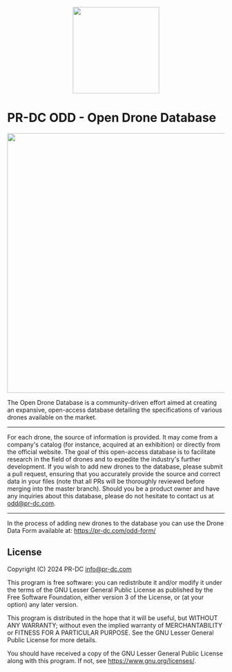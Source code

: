<p align="center">
  <img src="https://pr-dc.com/web/img/github/OpenDroneDatabase_logo.svg" width="200">
</p>

# PR-DC ODD - Open Drone Database

<p align="center">
  <img src="https://pr-dc.com/web/img/github/OpenDroneDatabase_logo_full.svg" width="600">
</p>

The Open Drone Database is a community-driven effort aimed at creating an expansive, open-access database detailing the specifications of various drones available on the market.

- - -


For each drone, the source of information is provided. It may come from a company's catalog (for instance, acquired at an exhibition) or directly from the official website. The goal of this open-access database is to facilitate research in the field of drones and to expedite the industry's further development. If you wish to add new drones to the database, please submit a pull request, ensuring that you accurately provide the source and correct data in your files (note that all PRs will be thoroughly reviewed before merging into the master branch). Should you be a product owner and have any inquiries about this database, please do not hesitate to contact us at odd@pr-dc.com.

- - -

In the process of adding new drones to the database you can use the Drone Data Form available at: https://pr-dc.com/odd-form/

## License
Copyright (C) 2024 PR-DC <info@pr-dc.com>

This program is free software: you can redistribute it and/or modify
it under the terms of the GNU Lesser General Public License as 
published by the Free Software Foundation, either version 3 of the 
License, or (at your option) any later version.

This program is distributed in the hope that it will be useful,
but WITHOUT ANY WARRANTY; without even the implied warranty of
MERCHANTABILITY or FITNESS FOR A PARTICULAR PURPOSE.  See the
GNU Lesser General Public License for more details.

You should have received a copy of the GNU Lesser General Public License
along with this program.  If not, see <https://www.gnu.org/licenses/>.
